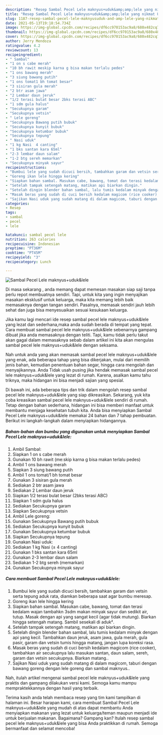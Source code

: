 ```yaml
---
description: "Resep Sambal Pecel Lele maknyus+uduk&amp;amp;lele yang nikmat Untuk Jualan"
title: "Resep Sambal Pecel Lele maknyus+uduk&amp;amp;lele yang nikmat Untuk Jualan"
slug: 1187-resep-sambal-pecel-lele-maknyusuduk-and-amp-lele-yang-nikmat-untuk-jualan
date: 2021-05-13T19:18:54.734Z
image: https://img-global.cpcdn.com/recipes/df6cc970153ac9a8/680x482cq70/sambal-pecel-lele-maknyusuduklele-foto-resep-utama.jpg
thumbnail: https://img-global.cpcdn.com/recipes/df6cc970153ac9a8/680x482cq70/sambal-pecel-lele-maknyusuduklele-foto-resep-utama.jpg
cover: https://img-global.cpcdn.com/recipes/df6cc970153ac9a8/680x482cq70/sambal-pecel-lele-maknyusuduklele-foto-resep-utama.jpg
author: Jerry Mendoza
ratingvalue: 4.2
reviewcount: 13
recipeingredient:
- " Sambal"
- "1 on s cabe merah"
- "10 bh rawit meskip karna g bisa makan terlalu pedes"
- "1 ons bawang merah"
- "3 siung bawang putih"
- "1 ons tomat1 bh tomat besar"
- "3 sisiran gula merah"
- "2 btr asam jawa"
- "2 Lembar daun jeruk"
- "1/2 terasi bulat besar 2bks terasi ABC"
- "1 sdm gula halus"
- "Secukupnya garam"
- "Secukupnya vetsin"
- " Lele goreng"
- "Secukupnya Bawang putih bubuk"
- "Secukupnya kunyit bubuk"
- "Secukupnya ketumbar bubuk"
- "Secukupnya tepung"
- " Nasi uduk"
- "1 kg Nasi  4 canting"
- "1 bks santan kara 65ml"
- "2-3 lembar daun salam"
- "1-2 btg sereh memarkan"
- "Secukupnya minyak sayur"
recipeinstructions:
- "Bumbui lele yang sudah dicuci bersih, tambahkan garam dan vetsin serta tepung aduk rata, diamkan beberapa saat agar bumbu meresap."
- "Goreng ikan lele hingga kering"
- "Siapkan bahan sambal. Masukan cabe, bawang, tomat dan terasi kedalam wajan tambahkn 3sdm makan minyak sayur dan sedikit air, tutup. Masak dengan api yang sangat kecil (agar tidak mutung). Biarkan hingga setengah matang. Sambil sesekali di aduk²."
- "Setelah tampak setengah matang, matikan api biarkan dingin."
- "Setelah dingin blender bahan sambal, lalu tumis kedalam minyak dengan api yang kecil. Tambahkan daun jeruk, asam jawa, gula merah, gula pasir, garam dan vetsin tumis hingga matang, jangan lupa koreksi rasa."
- "Masak beras yang sudah di cuci bersih kedalam magicom (rice cooker), tambahkan air secukupnya lalu masukan santan, daun salam, sereh, garam dan vetsin secukupnya. Biarkan matang.."
- "Sajikan Nasi uduk yang sudah matang di dalam magicom, taburi dengan bawang goreng dengan lele goreng dan sambal maknyus.."
categories:
- Resep
tags:
- sambal
- pecel
- lele

katakunci: sambal pecel lele 
nutrition: 263 calories
recipecuisine: Indonesian
preptime: "PT36M"
cooktime: "PT45M"
recipeyield: "3"
recipecategory: Lunch

---
```



![Sambal Pecel Lele maknyus+uduk&amp;lele](https://img-global.cpcdn.com/recipes/df6cc970153ac9a8/680x482cq70/sambal-pecel-lele-maknyusuduklele-foto-resep-utama.jpg)

Di masa  sekarang , anda memang dapat memesan masakan siap saji tanpa perlu repot membuatnya sendiri. Tapi, untuk kita yang ingin menyajikan masakan eksklusif untuk keluarga, maka kita memang lebih baik memasaknya dengan tangan sendiri. Pasalnya, memasak sendiri jauh lebih sehat dan juga bisa menyesuaikan sesuai kesukaan keluarga.

Jika kamu lagi mencari ide resep sambal pecel lele maknyus+uduk&amp;lele yang lezat dan sederhana,maka anda sudah berada di tempat yang tepat. Cara membuat sambal pecel lele maknyus+uduk&amp;lele  sebenarnya gampang dibuat jika anda memasaknya dengan teliti. Tapi, kamu tidak perlu takut akan gagal dalam memasaknya 
sebab dalam artikel ini kita akan mengulas sambal pecel lele maknyus+uduk&amp;lele dengan seksama.  



Nah untuk anda yang akan memasak sambal pecel lele maknyus+uduk&amp;lele yang enak, ada beberapa tahap yang bisa dikerjakan, mulai dari memilih jenis bahan, kemudian penentuan bahan segar, hingga cara mengolah dan menyajikannya. Anda Tidak usah pusing jika hendak memasak sambal pecel lele maknyus+uduk&amp;lele yang lezat di rumah. Karena, asalkan kamu  tahu triknya, maka hidangan ini bisa menjadi sajian yang spesial.

Di bawah ini, ada beberapa tips dan trik dalam mengolah resep sambal pecel lele maknyus+uduk&amp;lele yang siap dikreasikan. Sekarang, yuk kita coba kreasikan sambal pecel lele maknyus+uduk&amp;lele sendiri di rumah. Tetap dengan bahan sederhana, hidangan ini bisa memberi manfaat untuk membantu menjaga kesehatan tubuh kita. Anda bisa menyiapkan Sambal Pecel Lele maknyus+uduk&amp;lele memakai 24 bahan dan 7 tahap pembuatan. Berikut ini langkah-langkah dalam menyiapkan hidangannya.

<!--inarticleads1-->

##### Bahan-bahan dan bumbu yang digunakan untuk menyiapkan Sambal Pecel Lele maknyus+uduk&amp;lele:

1. Ambil  Sambal:
1. Siapkan 1 on s cabe merah
1. Gunakan 10 bh rawit (me:skip karna g bisa makan terlalu pedes)
1. Ambil 1 ons bawang merah
1. Siapkan 3 siung bawang putih
1. Ambil 1 ons tomat/1 bh tomat besar
1. Gunakan 3 sisiran gula merah
1. Sediakan 2 btr asam jawa
1. Sediakan 2 Lembar daun jeruk
1. Siapkan 1/2 terasi bulat besar (2bks terasi ABC)
1. Siapkan 1 sdm gula halus
1. Sediakan Secukupnya garam
1. Siapkan Secukupnya vetsin
1. Ambil  Lele goreng:
1. Gunakan Secukupnya Bawang putih bubuk
1. Sediakan Secukupnya kunyit bubuk
1. Gunakan Secukupnya ketumbar bubuk
1. Siapkan Secukupnya tepung
1. Gunakan  Nasi uduk:
1. Sediakan 1 kg Nasi (± 4 canting)
1. Gunakan 1 bks santan kara 65ml
1. Gunakan 2-3 lembar daun salam
1. Sediakan 1-2 btg sereh (memarkan)
1. Gunakan Secukupnya minyak sayur




<!--inarticleads2-->

##### Cara membuat Sambal Pecel Lele maknyus+uduk&amp;lele:

1. Bumbui lele yang sudah dicuci bersih, tambahkan garam dan vetsin serta tepung aduk rata, diamkan beberapa saat agar bumbu meresap.
1. Goreng ikan lele hingga kering
1. Siapkan bahan sambal. Masukan cabe, bawang, tomat dan terasi kedalam wajan tambahkn 3sdm makan minyak sayur dan sedikit air, tutup. Masak dengan api yang sangat kecil (agar tidak mutung). Biarkan hingga setengah matang. Sambil sesekali di aduk².
1. Setelah tampak setengah matang, matikan api biarkan dingin.
1. Setelah dingin blender bahan sambal, lalu tumis kedalam minyak dengan api yang kecil. Tambahkan daun jeruk, asam jawa, gula merah, gula pasir, garam dan vetsin tumis hingga matang, jangan lupa koreksi rasa.
1. Masak beras yang sudah di cuci bersih kedalam magicom (rice cooker), tambahkan air secukupnya lalu masukan santan, daun salam, sereh, garam dan vetsin secukupnya. Biarkan matang..
1. Sajikan Nasi uduk yang sudah matang di dalam magicom, taburi dengan bawang goreng dengan lele goreng dan sambal maknyus..




Nah, itulah artikel mengenai  sambal pecel lele maknyus+uduk&amp;lele  yang praktis dan gampang dilakukan versi kami. Semoga kamu mampu mempraktekkannya dengan hasil yang terbaik. 

Terima kasih anda telah membaca resep yang tim kami tampilkan di halaman ini. Besar harapan kami, cara membuat  Sambal Pecel Lele maknyus+uduk&amp;lele yang mudah di atas dapat membantu Anda menyiapkan makanan yang lezat untuk keluarga/teman maupun menjadi ide untuk berjualan makanan. Bagaimana? Gampang kan? Itulah resep sambal pecel lele maknyus+uduk&amp;lele yang bisa Anda praktikkan di rumah. Semoga bermanfaat dan selamat mencoba!

